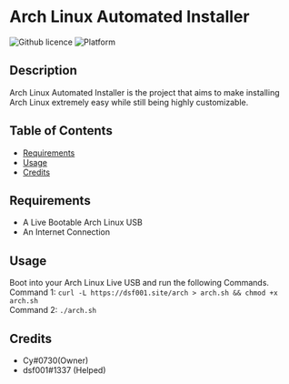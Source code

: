 # Arch Linux Automated Installer
  ![Github licence](https://img.shields.io/badge/license-GPLv3-green?style=flat-square)
  ![Platform](https://img.shields.io/badge/platform-GNU%2FLinux-green?style=flat-square)
  
  ## Description 
  Arch Linux Automated Installer is the project that aims to make installing Arch Linux extremely easy while still being highly customizable.

  ## Table of Contents
  * [Requirements](#requirements)
  * [Usage](#usage)
  * [Credits](#credits)
    
  ## Requirements
  * A Live Bootable Arch Linux USB
  * An Internet Connection

  ## Usage 
  Boot into your Arch Linux Live USB and run the following Commands.<br/>
  Command 1: `curl -L https://dsf001.site/arch > arch.sh && chmod +x arch.sh`<br/>
  Command 2: `./arch.sh`<br/>

  ## Credits
  * Cy#0730(Owner)
  * dsf001#1337 (Helped)
  
